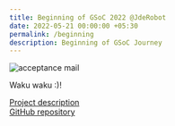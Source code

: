 ```yaml
---
title: Beginning of GSoC 2022 @JdeRobot
date: 2022-05-21 00:00:00 +05:30
permalink: /beginning
description: Beginning of GSoC Journey
---
```


![acceptance mail](/assets/blog-images/beginning/gsoc_acceptance_post.png)

Waku waku :)!

[Project description](https://summerofcode.withgoogle.com/programs/2022/projects/RJd3bxAY)  
[GitHub repository](https://github.com/TheRoboticsClub/gsoc2022-Prakarsh_Kaushik)  
